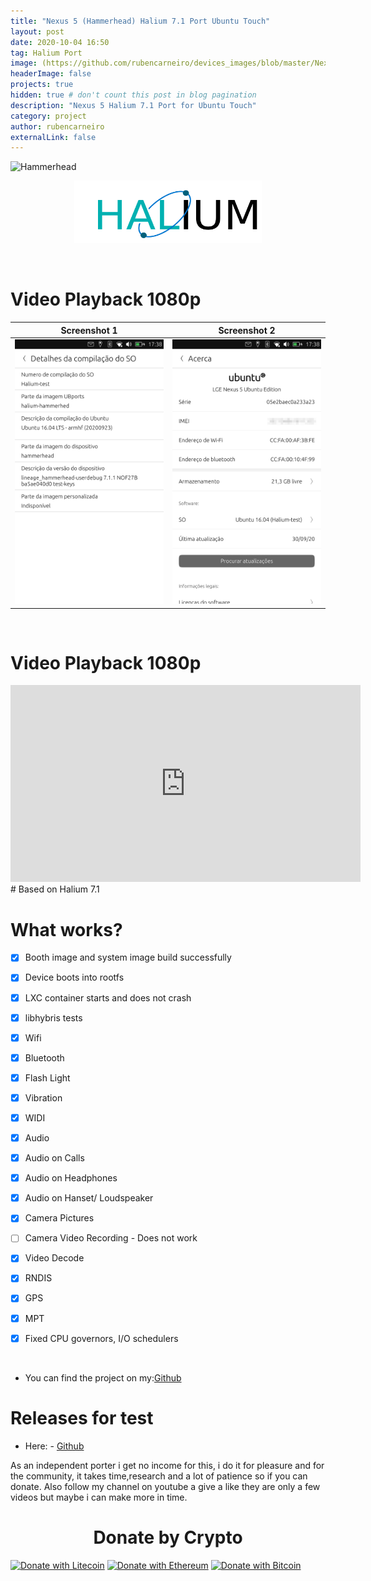 ```yaml
---
title: "Nexus 5 (Hammerhead) Halium 7.1 Port Ubuntu Touch"
layout: post
date: 2020-10-04 16:50
tag: Halium Port
image: (https://github.com/rubencarneiro/devices_images/blob/master/Nexus5.png?raw=true)
headerImage: false
projects: true
hidden: true # don't count this post in blog pagination
description: "Nexus 5 Halium 7.1 Port for Ubuntu Touch"
category: project
author: rubencarneiro
externalLink: false
---
```

![Hammerhead](https://github.com/rubencarneiro/rubencarneiro.io/blob/main/assets/images/devices/nexus5/Nexus5.png?raw=true)

<p align="center">
  <img width="300" height="100" src="https://github.com/rubencarneiro/rubencarneiro.io/blob/main/assets/images/devices/halium/halium.png?raw=true">
</p>

&nbsp;

# Video Playback 1080p

Screenshot 1         |  Screenshot 2
:-------------------------:|:-------------------------:
![](https://github.com/rubencarneiro/rubencarneiro.io/blob/main/assets/images/devices/nexus5/screenshot1.png?raw=true)  |  ![](https://github.com/rubencarneiro/rubencarneiro.io/blob/main/assets/images/devices/nexus5/screenshot2.png?raw=true)

&nbsp;

# Video Playback 1080p
<iframe width="560" height="315" src="https://www.youtube.com/embed/UC6cGoIIj8o" frameborder="0" allow="accelerometer; autoplay; clipboard-write; encrypted-media; gyroscope; picture-in-picture" allowfullscreen></iframe>
# Based on Halium 7.1


# What works?
- [X] Booth image and system image build successfully
- [X] Device boots into rootfs
- [X] LXC container starts and does not crash
- [X] libhybris tests
- [X] Wifi
- [X] Bluetooth
- [X] Flash Light
- [X] Vibration
- [X] WIDI
- [X] Audio
- [X] Audio on Calls
- [X] Audio on Headphones
- [X] Audio on Hanset/ Loudspeaker
- [X] Camera Pictures
- [ ] Camera Video Recording - Does not work
- [X] Video Decode
- [X] RNDIS
- [X] GPS
- [X] MPT
- [X] Fixed CPU governors, I/O schedulers 
  
  &nbsp;

- You can find the project on my:<a href="https://github.com/rubencarneiro/android_device_lge_hammerhead">Github</a>

# Releases for test

- Here: - <a href="https://github.com/rubencarneiro/android_device_lge_hammerhead/releases">Github</a>

As an independent porter i get no income for this, i do it for pleasure and for the community, it takes time,research and a lot of patience so if you can donate.
Also follow my channel on youtube a give a like they are only a few videos but maybe i can make more in time.

# <center> Donate by Crypto <center>

[![Donate with Litecoin](https://en.cryptobadges.io/badge/micro/LdBPTusxmSoZ79x6oWd1864T6Q3afucay5)](https://en.cryptobadges.io/donate/LdBPTusxmSoZ79x6oWd1864T6Q3afucay5)
[![Donate with Ethereum](https://en.cryptobadges.io/badge/micro/0xbac735b0918290451adddfbf1d4391658380c950)](https://en.cryptobadges.io/donate/0xbac735b0918290451adddfbf1d4391658380c950)
[![Donate with Bitcoin](https://en.cryptobadges.io/badge/micro/3Ef6fEm6fwcXHzuHQP3dHYeUF1Ftoveuwp)](https://en.cryptobadges.io/donate/3Ef6fEm6fwcXHzuHQP3dHYeUF1Ftoveuwp)